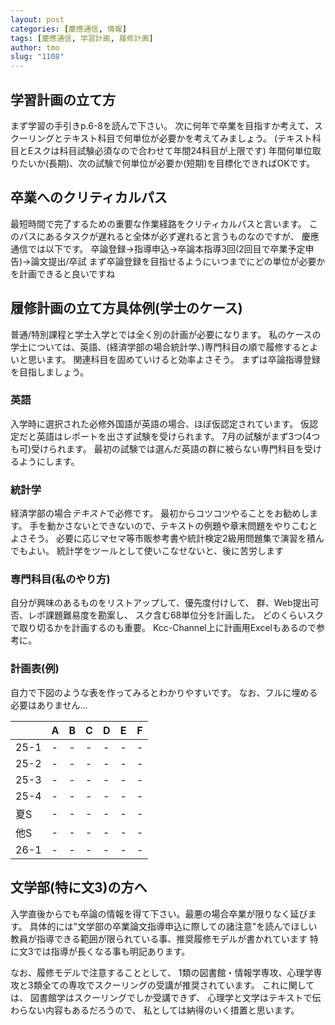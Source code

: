 ```yaml
---
layout: post
categories: [慶應通信, 情報]
tags: [慶應通信, 学習計画, 履修計画]
author: tmo
slug: "1108"
---
```

## 学習計画の立て方
まず学習の手引きp.6-8を読んで下さい。
次に何年で卒業を目指すか考えて、スクーリングとテキスト科目で何単位が必要かを考えてみましょう。
(テキスト科目とEスクは科目試験必須なので合わせて年間24科目が上限です)
年間何単位取りたいか(長期)、次の試験で何単位が必要か(短期)を目標化できればOKです。

## 卒業へのクリティカルパス
最短時間で完了するための重要な作業経路をクリティカルパスと言います。
このパスにあるタスクが遅れると全体が必ず遅れると言うものなのですが、
慶應通信では以下です。
卒論登録→指導申込→卒論本指導3回(2回目で卒業予定申告)→論文提出/卒試
まず卒論登録を目指せるようにいつまでにどの単位が必要かを計画できると良いですね

## 履修計画の立て方具体例(学士のケース)
普通/特別課程と学士入学とでは全く別の計画が必要になります。
私のケースの学士については、英語、(経済学部の場合統計学、)専門科目の順で履修するとよいと思います。
関連科目を固めていけると効率よさそう。
まずは卒論指導登録を目指しましょう。

### 英語
入学時に選択された必修外国語が英語の場合、ほぼ仮認定されています。
仮認定だと英語はレポートを出さず試験を受けられます。
7月の試験がまず3つ(4つも可)受けられます。
最初の試験では選んだ英語の群に被らない専門科目を受けるようにします。

### 統計学
経済学部の場合*テキスト*で必修です。
最初からコツコツやることをお勧めします。
手を動かさないとできないので、テキストの例題や章末問題をやりこむとよさそう。
必要に応じマセマ等市販参考書や統計検定2級用問題集で演習を積んでもよい。
統計学をツールとして使いこなせないと、後に苦労します

### 専門科目(私のやり方)
自分が興味のあるものをリストアップして、優先度付けして、
群、Web提出可否、レポ課題難易度を勘案し、
スク含む68単位分を計画した。
どのくらいスクで取り切るかを計画するのも重要。
Kcc-Channel上に計画用Excelもあるので参考に。

### 計画表(例)
自力で下図のような表を作ってみるとわかりやすいです。
なお、フルに埋める必要はありません…

|      | A   | B   | C   | D   | E   | F   |
| ---- | --- | --- | --- | --- | --- | --- |
| 25-1 | -   | -   | -   | -   | -   | -   |
| 25-2 | -   | -   | -   | -   | -   | -   |
| 25-3 | -   | -   | -   | -   | -   | -   |
| 25-4 | -   | -   | -   | -   | -   | -   |
| 夏S  | -   | -   | -   | -   | -   | -   |
| 他S  | -   | -   | -   | -   | -   | -   |
| 26-1 | -   | -   | -   | -   | -   | -   |


## 文学部(特に文3)の方へ
入学直後からでも卒論の情報を得て下さい。最悪の場合卒業が限りなく延びます。
具体的には"文学部の卒業論文指導申込に際しての諸注意"を読んでほしい
教員が指導できる範囲が限られている事、推奨履修モデルが書かれています
特に文3では指導が長くなる事も明記あります。

なお、履修モデルで注意することとして、
1類の図書館・情報学専攻、心理学専攻と3類全ての専攻でスクーリングの受講が推奨されています。
これに関しては、
図書館学はスクーリングでしか受講できず、
心理学と文学はテキストで伝わらない内容もあるだろうので、
私としては納得のいく措置と思います。